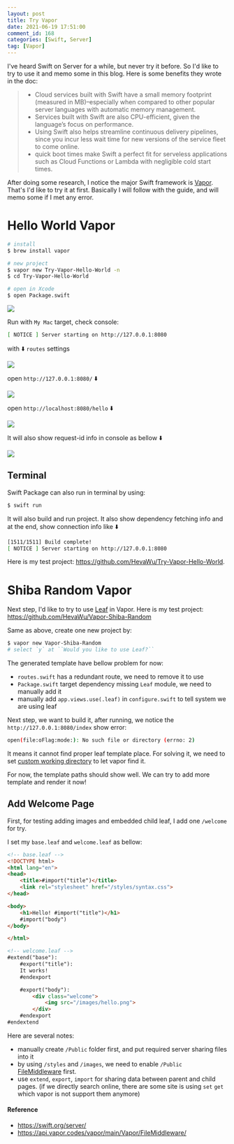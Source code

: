 ```yaml
---
layout: post
title: Try Vapor
date: 2021-06-19 17:51:00
comment_id: 168
categories: [Swift, Server]
tag: [Vapor]
---
```


I've heard Swift on Server for a while, but never try it before. So I'd like to try to use it and memo some in this blog. Here is some benefits they wrote in the doc:

> - Cloud services built with Swift have a small memory footprint (measured in MB)–especially when compared to other popular server languages with automatic memory management.
> - Services built with Swift are also CPU-efficient, given the language’s focus on performance.
> - Using Swift also helps streamline continuous delivery pipelines, since you incur less wait time for new versions of the service fleet to come online.
> - quick boot times make Swift a perfect fit for serveless applications such as Cloud Functions or Lambda with negligible cold start times.

After doing some research, I notice the major Swift framework is [Vapor](https://vapor.codes/). That's I'd like to try it at first. Basically I will follow with the guide, and will memo some if I met any error.

# Hello World Vapor

```sh
# install
$ brew install vapor

# new project
$ vapor new Try-Vapor-Hello-World -n
$ cd Try-Vapor-Hello-World

# open in Xcode
$ open Package.swift
```

![](/images/2021-06-19-Try-Vapor/init.png#simulator)

Run with `My Mac` target, check console:

```sh
[ NOTICE ] Server starting on http://127.0.0.1:8080
```

with ⬇️ `routes` settings

![](/images/2021-06-19-Try-Vapor/routes.png#simulator)

open `http://127.0.0.1:8080/` ⬇️

![](/images/2021-06-19-Try-Vapor/works.png)

open `http://localhost:8080/hello` ⬇️

![](/images/2021-06-19-Try-Vapor/hello.png)

It will also show request-id info in console as bellow ⬇️

![](/images/2021-06-19-Try-Vapor/request.png#simulator)

## Terminal

Swift Package can also run in terminal by using:

```sh
$ swift run
```

It will also build and run project. It also show dependency fetching info and at the end, show connection info like ⬇️

```sh
[1511/1511] Build complete!
[ NOTICE ] Server starting on http://127.0.0.1:8080
```

Here is my test project: <https://github.com/HevaWu/Try-Vapor-Hello-World>.

# Shiba Random Vapor

Next step, I'd like to try to use [Leaf](https://docs.vapor.codes/4.0/leaf/getting-started/) in Vapor. Here is my test project: <https://github.com/HevaWu/Vapor-Shiba-Random>

Same as above, create one new project by:

```sh
$ vapor new Vapor-Shiba-Random
# select `y` at ``Would you like to use Leaf?``
```

The generated template have bellow problem for now:

- `routes.swift` has a redundant route, we need to remove it to use
- `Package.swift` target dependency missing `Leaf` module, we need to manually add it
- manually add `app.views.use(.leaf)` in `configure.swift` to tell system we are using leaf

Next step, we want to build it, after running, we notice the `http://127.0.0.1:8080/index` show error:

```sh
open(file:oFlag:mode:): No such file or directory (errno: 2)
```

It means it cannot find proper leaf template place. For solving it, we need to set [custom working directory](https://docs.vapor.codes/4.0/xcode/#custom-working-directory) to let vapor find it.

For now, the template paths should show well. We can try to add more template and render it now!

## Add Welcome Page

First, for testing adding images and embedded child leaf, I add one `/welcome` for try.

I set my `base.leaf` and `welcome.leaf` as bellow:

```html
<!-- base.leaf -->
<!DOCTYPE html>
<html lang="en">
<head>
    <title>#import("title")</title>
    <link rel="stylesheet" href="/styles/syntax.css">
</head>

<body>
    <h1>Hello! #import("title")</h1>
    #import("body")
</body>

</html>

<!-- welcome.leaf -->
#extend("base"):
    #export("title"):
    It works!
    #endexport

    #export("body"):
        <div class="welcome">
            <img src="/images/hello.png">
        </div>
    #endexport
#endextend
```

Here are several notes:

- manually create `/Public` folder first, and put required server sharing files into it
- by using `/styles` and `/images`, we need to enable `/Public` [FileMiddleware](https://api.vapor.codes/vapor/main/Vapor/FileMiddleware/) first.
- use `extend`, `export`, `import` for sharing data between parent and child pages. (if we directly search online, there are some site is using `set` `get` which vapor is not support them anymore)

#### Reference

- <https://swift.org/server/>
- <https://api.vapor.codes/vapor/main/Vapor/FileMiddleware/>
